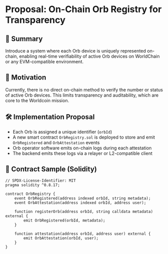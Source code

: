 # Proposal: On-Chain Orb Registry for Transparency

## 🎯 Summary

Introduce a system where each Orb device is uniquely represented on-chain, enabling real-time verifiability of active Orb devices on WorldChain or any EVM-compatible environment.

## 📌 Motivation

Currently, there is no direct on-chain method to verify the number or status of active Orb devices. This limits transparency and auditability, which are core to the Worldcoin mission.

## 🛠️ Implementation Proposal

- Each Orb is assigned a unique identifier (`orbId`)
- A new smart contract `OrbRegistry.sol` is deployed to store and emit `OrbRegistered` and `OrbAttestation` events
- Orb operator software emits on-chain logs during each attestation
- The backend emits these logs via a relayer or L2-compatible client

## 🔐 Contract Sample (Solidity)

```solidity
// SPDX-License-Identifier: MIT
pragma solidity ^0.8.17;

contract OrbRegistry {
    event OrbRegistered(address indexed orbId, string metadata);
    event OrbAttestation(address indexed orbId, address user);

    function registerOrb(address orbId, string calldata metadata) external {
        emit OrbRegistered(orbId, metadata);
    }

    function attestation(address orbId, address user) external {
        emit OrbAttestation(orbId, user);
    }
}
